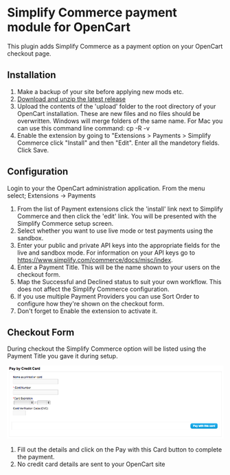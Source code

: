 
# Simplify Commerce payment module for OpenCart

This plugin adds Simplify Commerce as a payment option on your OpenCart checkout page.

## Installation
1. Make a backup of your site before applying new mods etc. 
2. [Download and unzip the latest release](https://github.com/simplifycom/simplify-opencart-module/releases/latest)
3. Upload the contents of the 'upload' folder to the root directory of your OpenCart installation. These are new files and no files should be overwritten.  Windows will merge folders of the same name.  For Mac you can use this command line command: cp -R -v
4. Enable the extension by going to "Extensions > Payments > Simplify Commerce click "Install" and then "Edit". Enter all the mandetory fields. Click Save.

## Configuration

Login to your the OpenCart administration application. From the menu select; Extensions -> Payments

1. From the list of Payment extensions click the 'install' link next to Simplify Commerce and then click the 'edit' link. You will be presented with the Simplify Commerce setup screen.
2. Select whether you want to use live mode or test payments using the sandbox.
3. Enter your public and private API keys into the appropriate fields for the live and sandbox mode. For information on your API keys go to https://www.simplify.com/commerce/docs/misc/index.
4. Enter a Payment Title. This will be the name shown to your users on the checkout form.
5. Map the Successful and Declined status to suit your own workflow. This does not affect the Simplify Commerce configuration.
6. If you use multiple Payment Providers you can use Sort Order to configure how they're shown on the checkout form.
7. Don't forget to Enable the extension to activate it.

## Checkout Form

During checkout the Simplify Commerce option will be listed using the Payment Title you gave it during setup.

![Simplify OpenCart Settings](extensions_opencart_pay.png "Simplify OpenCart Settings")

1. Fill out the details and click on the Pay with this Card button to complete the payment.
2. No credit card details are sent to your OpenCart site


